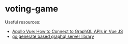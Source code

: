 # voting-game

Useful resources:
- [Apollo Vue: How to Connect to GraphQL APIs in Vue JS](https://www.youtube.com/watch?v=CXyFs5wWask)
- [go generate based graphql server library](https://gqlgen.com/)
